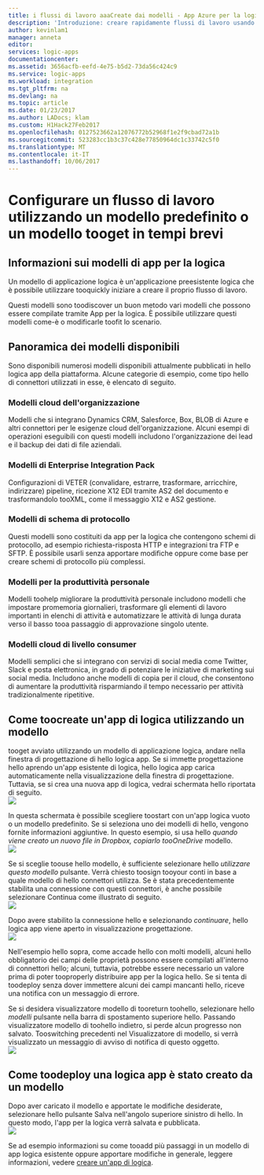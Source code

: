```yaml
---
title: i flussi di lavoro aaaCreate dai modelli - App Azure per la logica | Documenti Microsoft
description: 'Introduzione: creare rapidamente flussi di lavoro usando le app di Azure logica App modelli tooconnect e integrare i dati.'
author: kevinlam1
manager: anneta
editor: 
services: logic-apps
documentationcenter: 
ms.assetid: 3656acfb-eefd-4e75-b5d2-73da56c424c9
ms.service: logic-apps
ms.workload: integration
ms.tgt_pltfrm: na
ms.devlang: na
ms.topic: article
ms.date: 01/23/2017
ms.author: LADocs; klam
ms.custom: H1Hack27Feb2017
ms.openlocfilehash: 0127523662a12076772b52968f1e2f9cbad72a1b
ms.sourcegitcommit: 523283cc1b3c37c428e77850964dc1c33742c5f0
ms.translationtype: MT
ms.contentlocale: it-IT
ms.lasthandoff: 10/06/2017
---
```

# <a name="configure-a-workflow-using-a-pre-built-template-or-pattern-tooget-started-quickly"></a>Configurare un flusso di lavoro utilizzando un modello predefinito o un modello tooget in tempi brevi

## <a name="what-are-logic-app-templates"></a>Informazioni sui modelli di app per la logica
Un modello di applicazione logica è un'applicazione preesistente logica che è possibile utilizzare tooquickly iniziare a creare il proprio flusso di lavoro. 

Questi modelli sono toodiscover un buon metodo vari modelli che possono essere compilate tramite App per la logica. È possibile utilizzare questi modelli come-è o modificarle toofit lo scenario.

## <a name="overview-of-available-templates"></a>Panoramica dei modelli disponibili
Sono disponibili numerosi modelli disponibili attualmente pubblicati in hello logica app della piattaforma. Alcune categorie di esempio, come tipo hello di connettori utilizzati in esse, è elencato di seguito.

### <a name="enterprise-cloud-templates"></a>Modelli cloud dell'organizzazione
Modelli che si integrano Dynamics CRM, Salesforce, Box, BLOB di Azure e altri connettori per le esigenze cloud dell'organizzazione. Alcuni esempi di operazioni eseguibili con questi modelli includono l'organizzazione dei lead e il backup dei dati di file aziendali.

### <a name="enterprise-integration-pack-templates"></a>Modelli di Enterprise Integration Pack
Configurazioni di VETER (convalidare, estrarre, trasformare, arricchire, indirizzare) pipeline, ricezione X12 EDI tramite AS2 del documento e trasformandolo tooXML, come il messaggio X12 e AS2 gestione.

### <a name="protocol-pattern-templates"></a>Modelli di schema di protocollo
Questi modelli sono costituiti da app per la logica che contengono schemi di protocollo, ad esempio richiesta-risposta HTTP e integrazioni tra FTP e SFTP. È possibile usarli senza apportare modifiche oppure come base per creare schemi di protocollo più complessi.  

### <a name="personal-productivity-templates"></a>Modelli per la produttività personale
Modelli toohelp migliorare la produttività personale includono modelli che impostare promemoria giornalieri, trasformare gli elementi di lavoro importanti in elenchi di attività e automatizzare le attività di lunga durata verso il basso tooa passaggio di approvazione singolo utente.

### <a name="consumer-cloud-templates"></a>Modelli cloud di livello consumer
Modelli semplici che si integrano con servizi di social media come Twitter, Slack e posta elettronica, in grado di potenziare le iniziative di marketing sui social media. Includono anche modelli di copia per il cloud, che consentono di aumentare la produttività risparmiando il tempo necessario per attività tradizionalmente ripetitive. 

## <a name="how-toocreate-a-logic-app-using-a-template"></a>Come toocreate un'app di logica utilizzando un modello
tooget avviato utilizzando un modello di applicazione logica, andare nella finestra di progettazione di hello logica app. Se si immette progettazione hello aprendo un'app esistente di logica, hello logica app carica automaticamente nella visualizzazione della finestra di progettazione. Tuttavia, se si crea una nuova app di logica, vedrai schermata hello riportata di seguito.  
 ![](../../includes/media/app-service-logic-templates/template7.png)  

In questa schermata è possibile scegliere toostart con un'app logica vuoto o un modello predefinito. Se si seleziona uno dei modelli di hello, vengono fornite informazioni aggiuntive. In questo esempio, si usa hello *quando viene creato un nuovo file in Dropbox, copiarlo tooOneDrive* modello.  
 ![](../../includes/media/app-service-logic-templates/template2.png)  

Se si sceglie toouse hello modello, è sufficiente selezionare hello *utilizzare questo modello* pulsante. Verrà chiesto toosign tooyour conti in base a quale modello di hello connettori utilizza. Se è stata precedentemente stabilita una connessione con questi connettori, è anche possibile selezionare Continua come illustrato di seguito.  
 ![](../../includes/media/app-service-logic-templates/template3.png)  

Dopo avere stabilito la connessione hello e selezionando *continuare*, hello logica app viene aperto in visualizzazione progettazione.  
 ![](../../includes/media/app-service-logic-templates/template4.png)  

Nell'esempio hello sopra, come accade hello con molti modelli, alcuni hello obbligatorio dei campi delle proprietà possono essere compilati all'interno di connettori hello; alcuni, tuttavia, potrebbe essere necessario un valore prima di poter tooproperly distribuire app per la logica hello. Se si tenta di toodeploy senza dover immettere alcuni dei campi mancanti hello, riceve una notifica con un messaggio di errore.

Se si desidera visualizzatore modello di tooreturn toohello, selezionare hello *modelli* pulsante nella barra di spostamento superiore hello. Passando visualizzatore modello di toohello indietro, si perde alcun progresso non salvato. Tooswitching precedenti nel Visualizzatore di modello, si verrà visualizzato un messaggio di avviso di notifica di questo oggetto.  
 ![](../../includes/media/app-service-logic-templates/template5.png)  

## <a name="how-toodeploy-a-logic-app-created-from-a-template"></a>Come toodeploy una logica app è stato creato da un modello
Dopo aver caricato il modello e apportate le modifiche desiderate, selezionare hello pulsante Salva nell'angolo superiore sinistro di hello. In questo modo, l'app per la logica verrà salvata e pubblicata.  
 ![](../../includes/media/app-service-logic-templates/template6.png)  

Se ad esempio informazioni su come tooadd più passaggi in un modello di app logica esistente oppure apportare modifiche in generale, leggere informazioni, vedere [creare un'app di logica](../logic-apps/logic-apps-create-a-logic-app.md).

